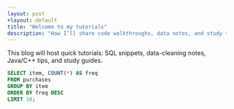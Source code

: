 ```yaml
---
layout: post
+layout: default
title: "Welcome to my tutorials"
description: "How I’ll share code walkthroughs, data notes, and study tips"
---
```


This blog will host quick tutorials: SQL snippets, data-cleaning notes, Java/C++ tips, and study guides.

```sql
SELECT item, COUNT(*) AS freq
FROM purchases
GROUP BY item
ORDER BY freq DESC
LIMIT 10;
```
